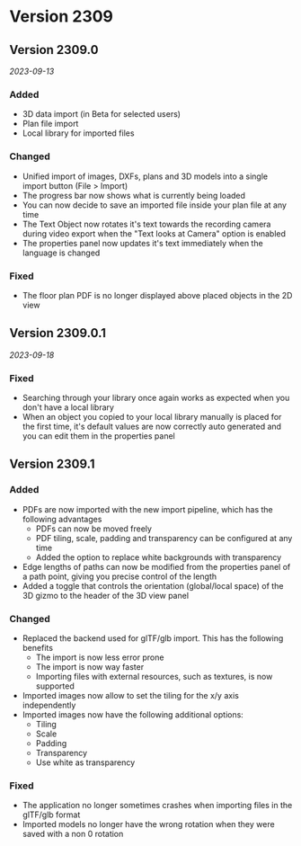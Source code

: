 # Version 2309

## Version 2309.0
_2023-09-13_

### Added

* 3D data import (in Beta for selected users)
* Plan file import
* Local library for imported files

### Changed

* Unified import of images, DXFs, plans and 3D models into a single import button (File > Import)
* The progress bar now shows what is currently being loaded
* You can now decide to save an imported file inside your plan file at any time
* The Text Object now rotates it's text towards the recording camera during video export when the "Text looks at Camera" option is enabled
* The properties panel now updates it's text immediately when the language is changed

### Fixed

* The floor plan PDF is no longer displayed above placed objects in the 2D view

## Version 2309.0.1
_2023-09-18_

### Fixed

* Searching through your library once again works as expected when you don't have a local library
* When an object you copied to your local library manually is placed for the first time, it's default values are now correctly auto generated and you can edit them in the properties panel

## Version 2309.1

### Added

* PDFs are now imported with the new import pipeline, which has the following advantages
    * PDFs can now be moved freely
    * PDF tiling, scale, padding and transparency can be configured at any time
    * Added the option to replace white backgrounds with transparency
* Edge lengths of paths can now be modified from the properties panel of a path point, giving you precise control of the length
* Added a toggle that controls the orientation (global/local space) of the 3D gizmo to the header of the 3D view panel

### Changed

* Replaced the backend used for glTF/glb import. This has the following benefits
    * The import is now less error prone
    * The import is now way faster
    * Importing files with external resources, such as textures, is now supported
* Imported images now allow to set the tiling for the x/y axis independently
* Imported images now have the following additional options:
    * Tiling
    * Scale
    * Padding
    * Transparency
    * Use white as transparency

### Fixed

* The application no longer sometimes crashes when importing files in the glTF/glb format
* Imported models no longer have the wrong rotation when they were saved with a non 0 rotation
